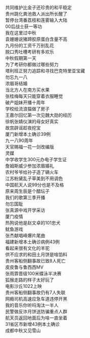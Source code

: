 共同维护比金子还珍贵的和平稳定  
贵州跳化粪池救人派出所长醒了  
暂停台湾番荔枝和莲雾输入大陆  
00后战士获一等功  
我在这里过中秋  
袁姗姗说猪蹄胶原蛋白含量不高  
九月份的工资千万别乱花  
脱口秀吐槽考研有多欢乐  
中秋假期第一天  
为了考研你都做过哪些努力  
塔利班正努力追踪和寻找巴克特里亚宝藏  
勿忘九一八  
浓眉哥结婚  
当北方人在南方买水果  
张桂梅每天只能穿着衣服睡觉  
破产姐妹开播十周年  
学校给流浪猫做了房子  
王嘉尔回忆第一次见魏大勋的经历  
徐帆张婧仪演的母女好真实  
故宫辟谣趁夜挖宝  
厦门新增本土确诊39例  
九一八90周年  
天官赐福一花一剑改编版  
灵媒  
中学收学生300元办电子学生证  
詹姆斯威少参加浓眉婚礼  
农村爷爷给孙子造了辆火车  
江苏粉黛乱子草美到不用调色  
中国航天人说99分也是不及格  
原来周生辰是个醋坛子  
我们的歌第三季开播  
勿忘国耻  
张真源中戏开学采访  
厦门疫情  
热狗说他是赵文卓的101忠犬  
鱿鱼游戏  
张杰献唱峰爆片尾曲  
福建新增本土确诊病例43例  
看起来很有文化的羊驼  
供不应求的和田土月饼是啥馅料  
贵州客船侧翻事故已致8人死亡  
皮皮鲁与鲁西西MV  
张雨霏晋级100米蝶泳半决赛  
狐猴走路的样子太好玩了  
电影沙丘1022上映  
贵州客船侧翻事故仍有7人失联  
网瘾司机高速应急车道违停开黑  
我的音乐你听吗淘汰一半人  
民警做反诈月饼送防骗重点人群  
航天员返回地面后为啥一直坐着  
31省区市新增43例本土确诊  
成都中秋又见雪山  
